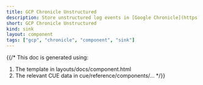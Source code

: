 ```yaml
---
title: GCP Chronicle Unstructured
description: Store unstructured log events in [Google Chronicle](https://cloud.google.com/chronicle/docs/overview)
short: GCP Chronicle Unstructured
kind: sink
layout: component
tags: ["gcp", "chronicle", "component", "sink"]
---
```


{{/*
This doc is generated using:

1. The template in layouts/docs/component.html
2. The relevant CUE data in cue/reference/components/...
*/}}
